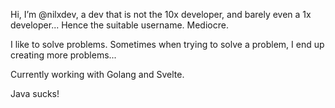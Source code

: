 Hi, I’m @nilxdev, a dev that is not the 10x developer, and barely even a 1x developer... Hence the suitable username. Mediocre.

I like to solve problems. Sometimes when trying to solve a problem, I end up creating more problems...

Currently working with Golang and Svelte.

Java sucks!

